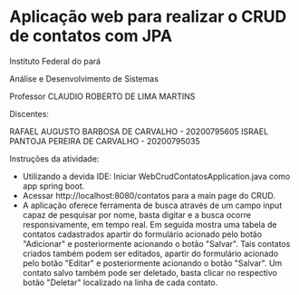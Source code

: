 # Aplicação web para realizar o CRUD de contatos com JPA 

Instituto Federal do pará

Análise e Desenvolvimento de Sistemas

Professor CLAUDIO ROBERTO DE LIMA MARTINS

Discentes:

RAFAEL AUGUSTO BARBOSA DE CARVALHO - 20200795605
ISRAEL PANTOJA PEREIRA DE CARVALHO - 20200795035

Instruções da atividade:

- Utilizando a devida IDE: Iniciar WebCrudContatosApplication.java como app spring boot.
- Acessar http://localhost:8080/contatos para a main page do CRUD.
- A aplicação oferece ferramenta de busca através de um campo input capaz de pesquisar por nome, basta digitar e a busca ocorre responsivamente, em tempo real. Em seguida mostra uma tabela de contatos cadastrados apartir do formulário acionado pelo botão "Adicionar" e posteriormente acionando o botão "Salvar". Tais contatos criados também podem ser editados, apartir do formulário acionado pelo botão "Editar" e posteriormente acionando o botão "Salvar". Um contato salvo também pode ser deletado, basta clicar no respectivo botão "Deletar" localizado na linha de cada contato.
